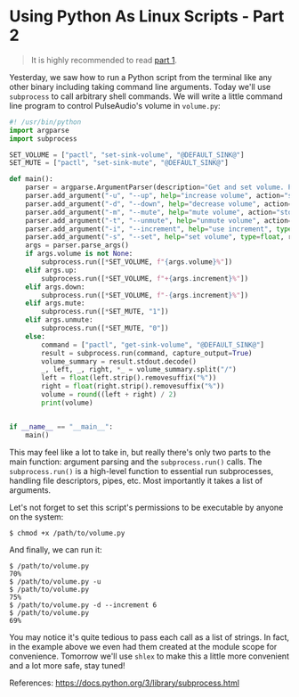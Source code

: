# Using Python As Linux Scripts - Part 2
> It is highly recommended to read [part 1](/tips/055-linux-cli.md).

Yesterday, we saw how to run a Python script from the terminal like any other binary including taking command line arguments. Today we'll use `subprocess` to call arbitrary shell commands. We will write a little command line program to control PulseAudio's volume in `volume.py`:
```python
#! /usr/bin/python
import argparse
import subprocess

SET_VOLUME = ["pactl", "set-sink-volume", "@DEFAULT_SINK@"]
SET_MUTE = ["pactl", "set-sink-mute", "@DEFAULT_SINK@"]

def main():
    parser = argparse.ArgumentParser(description="Get and set volume. Pass no arguments to get volume.")
    parser.add_argument("-u", "--up", help="increase volume", action="store_true")
    parser.add_argument("-d", "--down", help="decrease volume", action="store_true")
    parser.add_argument("-m", "--mute", help="mute volume", action="store_true")
    parser.add_argument("-t", "--unmute", help="unmute volume", action="store_true")
    parser.add_argument("-i", "--increment", help="use increment", type=float, default=5)
    parser.add_argument("-s", "--set", help="set volume", type=float, required=False, dest="volume")
    args = parser.parse_args()
    if args.volume is not None:
        subprocess.run([*SET_VOLUME, f"{args.volume}%"])
    elif args.up:
        subprocess.run([*SET_VOLUME, f"+{args.increment}%"])
    elif args.down:
        subprocess.run([*SET_VOLUME, f"-{args.increment}%"])
    elif args.mute:
        subprocess.run([*SET_MUTE, "1"])
    elif args.unmute:
        subprocess.run([*SET_MUTE, "0"])
    else:
        command = ["pactl", "get-sink-volume", "@DEFAULT_SINK@"]
        result = subprocess.run(command, capture_output=True)
        volume_summary = result.stdout.decode()
        _, left, _, right, *_ = volume_summary.split("/")
        left = float(left.strip().removesuffix("%"))
        right = float(right.strip().removesuffix("%"))
        volume = round((left + right) / 2)
        print(volume)


if __name__ == "__main__":
    main()
```

This may feel like a lot to take in, but really there's only two parts to the main function: argument parsing and the `subprocess.run()` calls. The `subprocess.run()` is a high-level function to essential run subprocesses, handling file descriptors, pipes, etc. Most importantly it takes a list of arguments.

Let's not forget to set this script's permissions to be executable by anyone on the system:
```console
$ chmod +x /path/to/volume.py
```

And finally, we can run it:
```console
$ /path/to/volume.py
70%
$ /path/to/volume.py -u
$ /path/to/volume.py
75%
$ /path/to/volume.py -d --increment 6
$ /path/to/volume.py
69%
```

You may notice it's quite tedious to pass each call as a list of strings. In fact, in the example above we even had them created at the module scope for convenience. Tomorrow we'll use `shlex` to make this a little more convenient and a lot more safe, stay tuned!

References:
https://docs.python.org/3/library/subprocess.html
